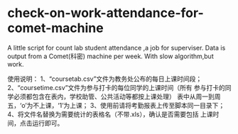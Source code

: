 # check-on-work-attendance-for-comet-machine
A little script for count lab student attendance ,a job for superviser. Data is output from a Comet(科密) machine per week. With slow algorithm,but work.

使用说明：
    1、“coursetab.csv”文件为教务处公布的每日上课时间段；
    2、“coursetime.csv”文件为参与打卡的每位同学的上课时间（所有
    参与打卡的同学必须都包含在表内，学校助管、公共活动等都按上课处理）
	表中从周一到周五，‘o’为不上课，‘1’为上课；
    3、使用前请将考勤报表上传至脚本同一目录下；
    4、将文件名替换为需要统计的表格名（不带.xls），确认是否需要包括
    上课时间，点击运行即可。
